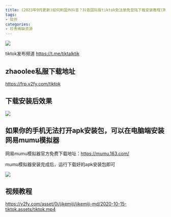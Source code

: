 ```yaml
---
title: (2023年9月更新)如何刷国外抖音？抖音国际版tiktok免注册免登陆下载安装教程(附视频教程)
tags:
- 软件
categories:
- 珍贵稀缺资源
---
```


![](https://cdn.fangyuanxiaozhan.com/assets/16942236729741rEbK1PC.png)


tiktok发布频道 https://t.me/tiktalktik


## zhaoolee私服下载地址

https://frp.v2fy.com/tiktok


## 下载安装后效果

![](https://cdn.fangyuanxiaozhan.com/assets/1694223683853HpKpZ7Z5.gif)


## 如果你的手机无法打开apk安装包，可以在电脑端安装网易mumu模拟器

网易mumu模拟器官方免费下载地址：https://mumu.163.com/


mumu模拟器安装完成后，运行下载好的apk安装包即可

![](https://cdn.fangyuanxiaozhan.com/assets/1694223688839MaJiWbWe.gif)

## 视频教程


https://v2fy.com/asset/0i/jikemiji/jikemiji-md/2020-10-15-tiktok.assets/tiktok.mp4